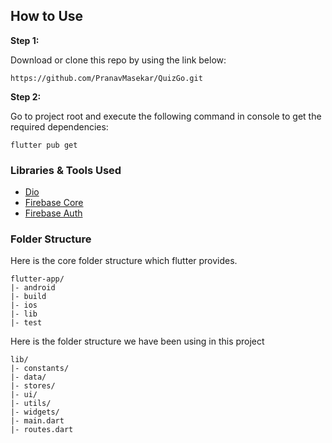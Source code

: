 ## How to Use 

**Step 1:**

Download or clone this repo by using the link below:

```
https://github.com/PranavMasekar/QuizGo.git
```

**Step 2:**

Go to project root and execute the following command in console to get the required dependencies: 

```
flutter pub get 
```

### Libraries & Tools Used

* [Dio](https://pub.dev/packages/dio)
* [Firebase Core](https://pub.dev/packages/firebase_core)
* [Firebase Auth](https://pub.dev/packages/firebase_auth)

### Folder Structure
Here is the core folder structure which flutter provides.

```
flutter-app/
|- android
|- build
|- ios
|- lib
|- test
```

Here is the folder structure we have been using in this project

```
lib/
|- constants/
|- data/
|- stores/
|- ui/
|- utils/
|- widgets/
|- main.dart
|- routes.dart
```